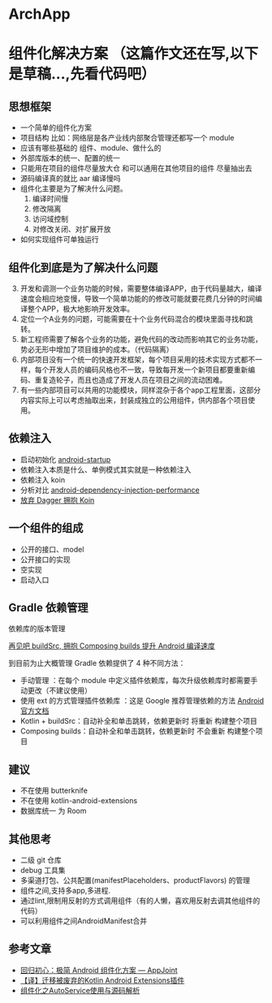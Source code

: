# ArchApp

# 组件化解决方案 （这篇作文还在写,以下是草稿...,先看代码吧）



## 思想框架
* 一个简单的组件化方案
* 项目结构 比如：网络层是各产业线内部聚合管理还都写一个 module
* 应该有哪些基础的 组件、module、做什么的
* 外部库版本的统一、配置的统一
* 只能用在项目的组件尽量放大仓 和可以通用在其他项目的组件 尽量抽出去
* 源码编译真的就比 aar 编译慢吗
* 组件化主要是为了解决什么问题。 
	1. 编译时间慢 
	2. 修改隔离 
	3. 访问域控制 
	4. 对修改关闭、对扩展开放
* 如何实现组件可单独运行

## 组件化到底是为了解决什么问题

3. 开发和调测一个业务功能的时候，需要整体编译APP，由于代码量越大，编译速度会相应地变慢，导致一个简单功能的的修改可能就要花费几分钟的时间编译整个APP，极大地影响开发效率。
2. 定位一个A业务的问题，可能需要在十个业务代码混合的模块里面寻找和跳转。
2. 新工程师需要了解各个业务的功能，避免代码的改动而影响其它的业务功能，势必无形中增加了项目维护的成本。（代码隔离）
4. 内部项目没有一个统一的快速开发框架，每个项目采用的技术实现方式都不一样，每个开发人员的编码风格也不一致，导致每开发一个新项目都要重新编码、重复造轮子，而且也造成了开发人员在项目之间的流动困难。
5. 有一些内部项目可以共用的功能模块，同样混杂于各个app工程里面，这部分内容实际上可以考虑抽取出来，封装成独立的公用组件，供内部各个项目使用。



## 依赖注入


* 启动初始化 [android-startup](https://github.com/idisfkj/android-startup)
* 依赖注入本质是什么、单例模式其实就是一种依赖注入
* 依赖注入 koin
* 分析对比 [android-dependency-injection-performance](https://github.com/Sloy/android-dependency-injection-performance)
* [放弃 Dagger 拥抱 Koin](https://juejin.cn/post/6844904158324064269)



## 一个组件的组成
* 公开的接口、model
* 公开接口的实现 
* 空实现
* 启动入口


## Gradle 依赖管理

依赖库的版本管理

[再见吧 buildSrc, 拥抱 Composing builds 提升 Android 编译速度](https://juejin.cn/post/6844904176250519565)



到目前为止大概管理 Gradle 依赖提供了 4 种不同方法：

* 手动管理 ：在每个 module 中定义插件依赖库，每次升级依赖库时都需要手动更改（不建议使用）
* 使用 ext 的方式管理插件依赖库 ：这是 Google 推荐管理依赖的方法 [Android官方文档](https://developer.android.com/studio/build/gradle-tips#configure-project-wide-properties)
* Kotlin + buildSrc：自动补全和单击跳转，依赖更新时 将重新 构建整个项目
* Composing builds：自动补全和单击跳转，依赖更新时 不会重新 构建整个项目





## 建议 
* 不在使用 butterknife
* 不在使用 kotlin-android-extensions
* 数据库统一 为 Room

## 其他思考
* 二级 git 仓库
* debug 工具集
* 多渠道打包、公共配置(manifestPlaceholders、productFlavors) 的管理
* 组件之间,支持多app,多进程.
* 通过lint,限制用反射的方式调用组件（有的人懒，喜欢用反射去调其他组件的代码）
* 可以利用组件之间AndroidManifest合并

## 参考文章

 * [回归初心：极简 Android 组件化方案 — AppJoint](https://juejin.im/post/6844903687488274445)
 * [【译】迁移被废弃的Kotlin Android Extensions插件](https://weilu.blog.csdn.net/article/details/109557820)
 * [组件化之AutoService使用与源码解析](https://www.jianshu.com/p/086fe09188ea)

 